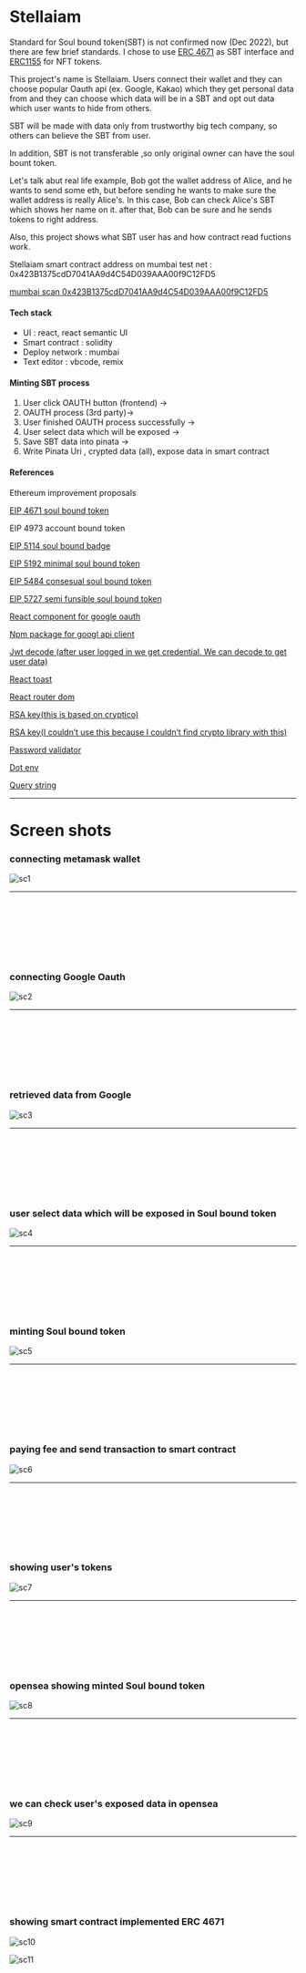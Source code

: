 # Stellaiam 

Standard for Soul bound token(SBT) is not confirmed now (Dec 2022), but there are few brief standards. 
I chose to use [ERC 4671](https://eips.ethereum.org/EIPS/eip-4671) as SBT interface and [ERC1155](https://eips.ethereum.org/EIPS/eip-1155) for NFT tokens.

This project's name is Stellaiam. Users connect their wallet and they can choose popular Oauth api (ex. Google, Kakao) which they get personal data from and they can choose which data will be in a SBT and opt out data which user wants to hide from others.

SBT will be made with data only from trustworthy big tech company, so others can believe the SBT from user. 

In addition, SBT is not transferable ,so only original owner can have the soul bount token.


Let's talk abut real life example, Bob got the wallet address of Alice, and he wants to send some eth, but before sending he wants to make sure the wallet address is really Alice's. In this case, Bob can check Alice's SBT which shows her name on it. after that, Bob can be sure and he sends tokens to right address. 

Also, this project shows what SBT user has and how contract read fuctions work.

Stellaiam smart contract address on mumbai test net : 0x423B1375cdD7041AA9d4C54D039AAA00f9C12FD5

[mumbai scan 0x423B1375cdD7041AA9d4C54D039AAA00f9C12FD5](https://mumbai.polygonscan.com/address/0x423b1375cdd7041aa9d4c54d039aaa00f9c12fd5)

#### Tech stack
- UI : react, react semantic UI
- Smart contract : solidity
- Deploy network : mumbai
- Text editor : vbcode, remix

#### Minting SBT process
1. User click OAUTH button (frontend) -> 
2. OAUTH process (3rd party)-> 
3. User finished OAUTH process successfully -> 
4. User select data which will be exposed ->
5. Save SBT data into pinata ->
6. Write Pinata Uri , crypted data (all), expose data in smart contract 

#### References 

Ethereum improvement proposals

[EIP 4671 soul bound token](https://eips.ethereum.org/EIPS/eip-4671)

EIP 4973 account bound token 

[EIP 5114 soul bound badge](https://eips.ethereum.org/EIPS/eip-5114)

[EIP 5192 minimal soul bound token](https://eips.ethereum.org/EIPS/eip-5192)

[EIP 5484 consesual soul bound token](https://eips.ethereum.org/EIPS/eip-5484)

[EIP 5727 semi funsible soul bound token](https://eips.ethereum.org/EIPS/eip-5727)

[React component for google oauth](https://www.npmjs.com/package/react-google-login)

[Npm package for googl api client](https://www.npmjs.com/package/gapi-script)

[Jwt decode (after user logged in we get credential. We can decode to get user data)](https://www.npmjs.com/package/jwt-decode)

[React toast](https://react-hot-toast.com/docs)

[React router dom](https://www.npmjs.com/package/react-router-dom)

[RSA key(this is based on cryptico)](https://www.npmjs.com/package/@daotl/cryptico)

[RSA key(I couldn’t use this because I couldn’t find crypto library with this)](https://www.npmjs.com/package/cryptico)

[Password validator](https://www.npmjs.com/package/password-validator)

[Dot env](https://www.npmjs.com/package/dotenv)

[Query string](https://www.npmjs.com/package/query-string)



***
# Screen shots
### connecting metamask wallet
![sc1](http://jacob-yo.net/wp-content/uploads/2023/01/sc1.png)

---
<br/><br/>
<br/><br/>
<br/><br/>

### connecting Google Oauth
![sc2](http://jacob-yo.net/wp-content/uploads/2023/01/sc2.png)

---
<br/><br/>
<br/><br/>
<br/><br/>

### retrieved data from Google
![sc3](http://jacob-yo.net/wp-content/uploads/2023/01/sc3.png)

---
<br/><br/>
<br/><br/>
<br/><br/>

### user select data which will be exposed in Soul bound token
![sc4](http://jacob-yo.net/wp-content/uploads/2023/01/sc4.png)

---
<br/><br/>
<br/><br/>
<br/><br/>

### minting Soul bound token
![sc5](http://jacob-yo.net/wp-content/uploads/2023/01/sc5.png)

---
<br/><br/>
<br/><br/>
<br/><br/>

### paying fee and send transaction to smart contract
![sc6](http://jacob-yo.net/wp-content/uploads/2023/01/sc6.png)

---
<br/><br/>
<br/><br/>
<br/><br/>

### showing user's tokens
![sc7](http://jacob-yo.net/wp-content/uploads/2023/01/sc7.png)

---
<br/><br/>
<br/><br/>
<br/><br/>

### opensea showing minted Soul bound token
![sc8](http://jacob-yo.net/wp-content/uploads/2023/01/sc8.png)

---
<br/><br/>
<br/><br/>
<br/><br/>

### we can check user's exposed data in opensea
![sc9](http://jacob-yo.net/wp-content/uploads/2023/01/sc9.png)

---
<br/><br/>
<br/><br/>
<br/><br/>

### showing smart contract implemented ERC 4671 
![sc10](http://jacob-yo.net/wp-content/uploads/2023/01/sc10.png)

![sc11](http://jacob-yo.net/wp-content/uploads/2023/01/sc11.png)

